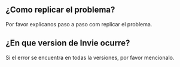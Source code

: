 ## ¿Como replicar el problema?
Por favor explicanos paso a paso com replicar el problema.

## ¿En que version de Invie ocurre?
Si el error se encuentra en todas la versiones, por favor mencionalo.
